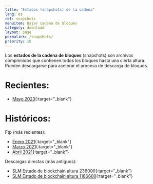 ```yaml
---
title: "Estados (snapshots) de la cadena"
lang: es
ref: snapshots
menuitem: Bajar cadena de bloques
category: download
layout: page
permalink: /snapshots/
priority: 10
---
```

Los **estados de la cadena de bloques** (snapshots) son archivos comprimidos que contienen todos los bloques hasta una cierta altura. Pueden descargarse para acelerar el proceso de descarga de bloques.

# Recientes:
* [Mayo 2023](https://ysnd.it/20MxZ0xD){:target="_blank"}

# Históricos:

Ftp (más recientes):
* [Enero 2021](ftp://185.150.190.19/chain-slm.slimcoin_v0.6.0_d21-01-17.tar){:target="_blank"}
* [Marzo 2021](ftp://185.150.190.19/chain-slm.slimcoin_v0.6.0_d21-03-01.tgz){:target="_blank"}
* [Abril 2021](ftp://185.150.190.19/chain-slm.slimcoin_v0.6.0_d21-04-18.tgz){:target="_blank"}

Descargas directas (más antiguos):
* [SLM Estado de blockchain altura 236000](https://mega.co.nz/#!pg8lEJoL!54dSH7LrpmOJiMzNS72MDCYvZtXwqnHGyCApmYIpxkA){:target="_blank"}
* [SLM Estado de blockchain altura 1186600](https://mega.nz/#!QnxkwTbK!et6c6zINNHuGAgU1wqil5fw_oxOyek2Zv_MWl2x8XT4){:target="_blank"}
